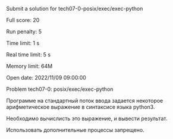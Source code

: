 Submit a solution for tech07-0-posix/exec/exec-python

Full score:	20

Run penalty:	5

Time limit:	1 s

Real time limit:	5 s

Memory limit:	64M

Open date:	2022/11/09 09:00:00

Problem tech07-0: posix/exec/exec-python

Программе на стандартный поток ввода задается некоторое арифметическое выражение в синтаксисе языка python3.

Необходимо вычислисть это выражение, и вывести результат.

Использовать дополнительные процессы запрещено.

